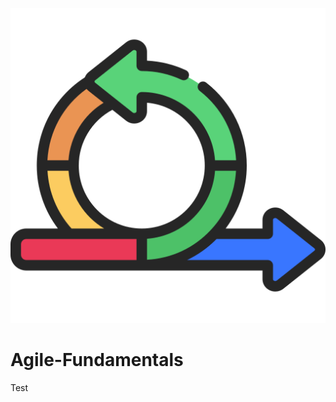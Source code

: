 
![Agile Fundementals](images/Agile-undementals.png "Agile Fundementals")

# Agile-Fundamentals
Test